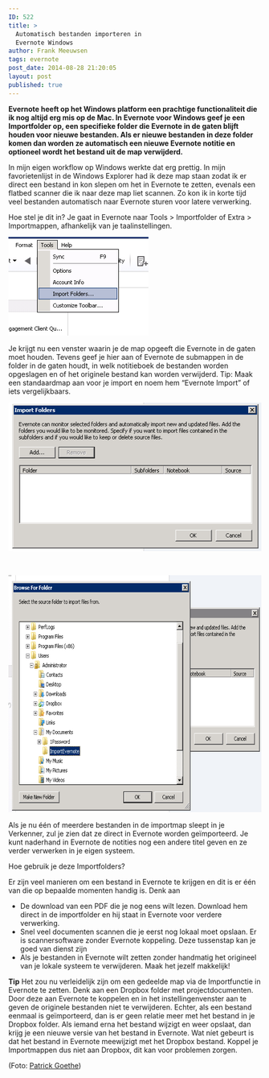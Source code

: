 ```yaml
---
ID: 522
title: >
  Automatisch bestanden importeren in
  Evernote Windows
author: Frank Meeuwsen
tags: evernote
post_date: 2014-08-28 21:20:05
layout: post
published: true
---
```

<strong>Evernote heeft op het Windows platform een prachtige functionaliteit die ik nog altijd erg mis op de Mac. In Evernote voor Windows geef je een Importfolder op, een specifieke folder die Evernote in de gaten blijft houden voor nieuwe bestanden. Als er nieuwe bestanden in deze folder komen dan worden ze automatisch een nieuwe Evernote notitie en optioneel wordt het bestand uit de map verwijderd. </strong>

<!--more-->In mijn eigen workflow op Windows werkte dat erg prettig. In mijn favorietenlijst in de Windows Explorer had ik deze map staan zodat ik er direct een bestand in kon slepen om het in Evernote te zetten, evenals een flatbed scanner die ik naar deze map liet scannen. Zo kon ik in korte tijd veel bestanden automatisch naar Evernote sturen voor latere verwerking.

Hoe stel je dit in? Je gaat in Evernote naar Tools &gt; Importfolder of Extra &gt; Importmappen, afhankelijk van je taalinstellingen.

<img class="aligncenter wp-image-524 size-full" src="/images/2014/08/Volledige_scherm_31-08-14_00_15.jpg" alt="Volledige_scherm_31-08-14_00_15" width="279" height="196" />

Je krijgt nu een venster waarin je de map opgeeft die Evernote in de gaten moet houden. Tevens geef je hier aan of Evernote de submappen in de folder in de gaten houdt, in welk notitieboek de bestanden worden opgeslagen en of het originele bestand kan worden verwijderd. Tip: Maak een standaardmap aan voor je import en noem hem “Evernote Import” of iets vergelijkbaars.

<img class="aligncenter wp-image-525 size-full" src="/images/2014/08/Volledige_scherm_31-08-14_00_151.jpg" alt="Volledige_scherm_31-08-14_00_15" width="521" height="295" />

&nbsp;

<img class="aligncenter wp-image-526 size-full" src="/images/2014/08/Volledige_scherm_31-08-14_00_152.jpg" alt="Volledige_scherm_31-08-14_00_15" width="660" height="471" />

Als je nu één of meerdere bestanden in de importmap sleept in je Verkenner, zul je zien dat ze direct in Evernote worden geïmporteerd. Je kunt naderhand in Evernote de notities nog een andere titel geven en ze verder verwerken in je eigen systeem.

Hoe gebruik je deze Importfolders?

Er zijn veel manieren om een bestand in Evernote te krijgen en dit is er één van die op bepaalde momenten handig is. Denk aan

<ul>
    <li>De download van een PDF die je nog eens wilt lezen. Download hem direct in de importfolder en hij staat in Evernote voor verdere verwerking.</li>
    <li>Snel veel documenten scannen die je eerst nog lokaal moet opslaan. Er is scannersoftware zonder Evernote koppeling. Deze tussenstap kan je goed van dienst zijn</li>
    <li>Als je bestanden in Evernote wilt zetten zonder handmatig het origineel van je lokale systeem te verwijderen. Maak het jezelf makkelijk!</li>
</ul>

<strong>Tip</strong>
Het zou nu verleidelijk zijn om een gedeelde map via de Importfunctie in Evernote te zetten. Denk aan een Dropbox folder met projectdocumenten. Door deze aan Evernote te koppelen en in het instellingenvenster aan te geven de originele bestanden niet te verwijderen. Echter, als een bestand eenmaal is geïmporteerd, dan is er geen relatie meer met het bestand in je Dropbox folder. Als iemand erna het bestand wijzigt en weer opslaat, dan krijg je een nieuwe versie van het bestand in Evernote. Wat níet gebeurt is dat het bestand in Evernote meewijzigt met het Dropbox bestand. Koppel je Importmappen dus niet aan Dropbox, dit kan voor problemen zorgen.

(Foto: <a href="http://www.slashie.org/">Patrick Goethe</a>)
